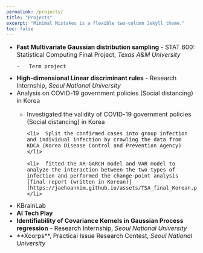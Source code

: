 ```yaml
---
permalink: /projects/
title: "Projects"
excerpt: "Minimal Mistakes is a flexible two-column Jekyll theme."
toc: false
---
```


<font size = "3">
<ul>
<li><b>Fast Multivariate Gaussian distribution sampling</b> - STAT 600: Statistical Computing Final Project, <em>Texas A&M University</em></li>

    -   Term project

<li><b>High-dimensional Linear discriminant rules</b> - Research Internship, <em>Seoul National University </em> </li>

<li> Analysis on COVID-19 government policies (Social distancing) in Korea </li>
   <ul>
    <li>  Investigated the validity of COVID-19 government policies (Social distancing) in Korea </li>
    
    <li>  Split the confirmed cases into group infection and individual infection by crawling the data from KDCA (Korea Disease Control and Prevention Agency) </li>
    
    <li>  fitted the AR-GARCH model and VAR model to analyze the interaction between the two types of infection and performed the change-point analysis [final report (written in Korean)](https://jaehoankim.github.io/assets/TSA_final_Korean.pdf) </li>
   </ul>
<li>   KBrainLab </li>

<li>  <b>AI Tech Play</b> </li>

<li> <b>Identifiability of Covariance Kernels in Gaussian Process regression</b> - Research Internship, <em>Seoul National University</em> </li>

<li>**Xcorps**, Practical Issue Research Contest, <em>Seoul National University</em>
</li>

</ul>
</font>
